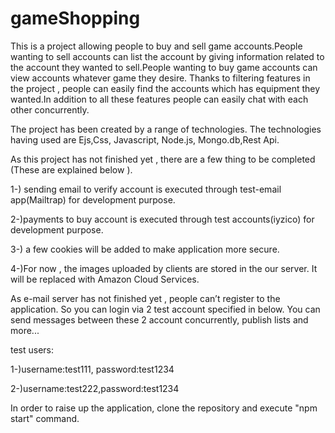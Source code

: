 # gameShopping

This is a project allowing people to buy and sell game accounts.People wanting to sell accounts can list the account by giving information related to the account they wanted to sell.People wanting to buy game  accounts can view accounts whatever game they desire. Thanks to filtering features in the project , people can easily find the accounts which has equipment they wanted.In addition to all these features people can easily chat with each other concurrently. 


The project has been created by a range of technologies. The technologies having used are Ejs,Css, Javascript, Node.js, Mongo.db,Rest Api.

As this project has not finished yet , there are a few thing to be completed (These are explained below ).

1-) sending email to verify account  is executed through test-email app(Mailtrap) for development purpose. 

2-)payments to buy account is executed through test accounts(iyzico) for development purpose.

3-) a few cookies will be added to make application more secure.

4-)For now , the images uploaded by clients are stored in the our server. It will be replaced with Amazon Cloud Services.
    
As e-mail server has not finished yet , people can’t register to the application. So you can login via 2 test account specified in below. You can send messages between these 2 account concurrently, publish lists and more...

test users:

1-)username:test111, password:test1234

2-)username:test222,password:test1234

In order to raise up the application, clone the repository and execute "npm start" command. 

